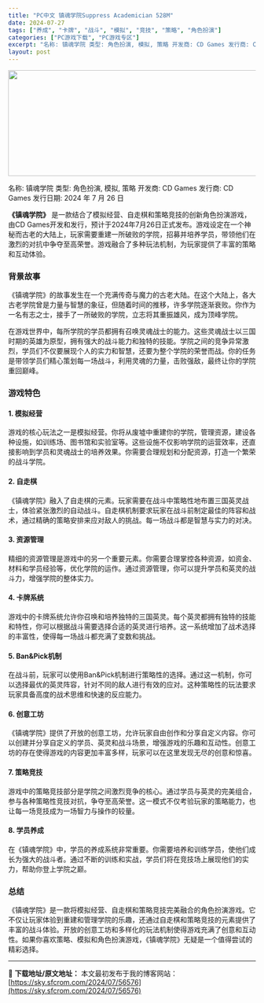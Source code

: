```yaml
---
title: "PC中文 镇魂学院Suppress Academician 528M"
date: 2024-07-27
tags: ["养成", "卡牌", "战斗", "模拟", "竞技", "策略", "角色扮演"]
categories: ["PC游戏下载", "PC游戏专区"]
excerpt: "名称: 镇魂学院 类型: 角色扮演, 模拟, 策略 开发商: CD Games 发行商: CD Games 发行日期: 2024 年 7 月 26 日 《镇魂学院》 是一款结合了模拟经营、自走棋和策略竞技的创新角色扮演游戏，由CD Games开发和发行，预计于2024年7月26日正式发布。游戏设定在&hellip;"
layout: post
---
```


<img class="aligncenter size-full wp-image-56577" src="https://sky.sfcrom.com/wp-content/uploads/2024/07/2024072702251194.webp" alt="" width="660" height="215" />

名称: 镇魂学院
类型: 角色扮演, 模拟, 策略
开发商: CD Games
发行商: CD Games
发行日期: 2024 年 7 月 26 日

<strong>《镇魂学院》</strong> 是一款结合了模拟经营、自走棋和策略竞技的创新角色扮演游戏，由CD Games开发和发行，预计于2024年7月26日正式发布。游戏设定在一个神秘而古老的大陆上，玩家需要重建一所破败的学院，招募并培养学员，带领他们在激烈的对抗中争夺至高荣誉。游戏融合了多种玩法机制，为玩家提供了丰富的策略和互动体验。
<h3>背景故事</h3>
《镇魂学院》的故事发生在一个充满传奇与魔力的古老大陆。在这个大陆上，各大古老学院曾是力量与智慧的象征，但随着时间的推移，许多学院逐渐衰败。你作为一名有志之士，接手了一所破败的学院，立志将其重振雄风，成为顶峰学院。

在游戏世界中，每所学院的学员都拥有召唤灵魂战士的能力。这些灵魂战士以三国时期的英雄为原型，拥有强大的战斗能力和独特的技能。学院之间的竞争异常激烈，学员们不仅要展现个人的实力和智慧，还要为整个学院的荣誉而战。你的任务是带领学员们精心策划每一场战斗，利用灵魂的力量，击败强敌，最终让你的学院重回巅峰。
<h3>游戏特色</h3>
<h4>1. 模拟经营</h4>
游戏的核心玩法之一是模拟经营。你将从废墟中重建你的学院，管理资源，建设各种设施，如训练场、图书馆和实验室等。这些设施不仅影响学院的运营效率，还直接影响到学员和灵魂战士的培养效果。你需要合理规划和分配资源，打造一个繁荣的战斗学院。
<h4>2. 自走棋</h4>
《镇魂学院》融入了自走棋的元素。玩家需要在战斗中策略性地布置三国英灵战士，体验紧张激烈的自动战斗。自走棋机制要求玩家在战斗前制定最佳的阵容和战术，通过精确的策略安排来应对敌人的挑战。每一场战斗都是智慧与实力的对决。
<h4>3. 资源管理</h4>
精细的资源管理是游戏中的另一个重要元素。你需要合理掌控各种资源，如资金、材料和学员经验等，优化学院的运作。通过资源管理，你可以提升学员和英灵的战斗力，增强学院的整体实力。
<h4>4. 卡牌系统</h4>
游戏中的卡牌系统允许你召唤和培养独特的三国英灵。每个英灵都拥有独特的技能和特性，你可以根据战斗需要选择合适的英灵进行培养。这一系统增加了战术选择的丰富性，使得每一场战斗都充满了变数和挑战。
<h4>5. Ban&amp;Pick机制</h4>
在战斗前，玩家可以使用Ban&amp;Pick机制进行策略性的选择。通过这一机制，你可以选择最优的英灵阵容，针对不同的敌人进行有效的应对。这种策略性的玩法要求玩家具备高度的战术思维和快速的反应能力。
<h4>6. 创意工坊</h4>
《镇魂学院》提供了开放的创意工坊，允许玩家自由创作和分享自定义内容。你可以创建并分享自定义的学员、英灵和战斗场景，增强游戏的乐趣和互动性。创意工坊的存在使得游戏的内容更加丰富多样，玩家可以在这里发现无尽的创意和惊喜。
<h4>7. 策略竞技</h4>
游戏中的策略竞技部分是学院之间激烈竞争的核心。通过学员与英灵的完美组合，参与各种策略性竞技对抗，争夺至高荣誉。这一模式不仅考验玩家的策略能力，也让每一场竞技成为一场智力与操作的较量。
<h4>8. 学员养成</h4>
在《镇魂学院》中，学员的养成系统非常重要。你需要培养和训练学员，使他们成长为强大的战斗者。通过不断的训练和实战，学员们将在竞技场上展现他们的实力，帮助你登上学院之巅。
<h3>总结</h3>
《镇魂学院》是一款将模拟经营、自走棋和策略竞技完美融合的角色扮演游戏。它不仅让玩家体验到重建和管理学院的乐趣，还通过自走棋和策略竞技的元素提供了丰富的战斗体验。开放的创意工坊和多样化的玩法机制使得游戏充满了创意和互动性。如果你喜欢策略、模拟和角色扮演游戏，《镇魂学院》无疑是一个值得尝试的精彩选择。

---
📖 **下载地址/原文地址：** 本文最初发布于我的博客网站：[https://sky.sfcrom.com/2024/07/56576](https://sky.sfcrom.com/2024/07/56576)
